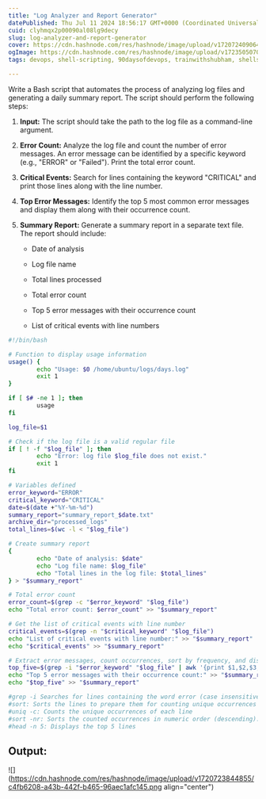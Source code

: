 ```yaml
---
title: "Log Analyzer and Report Generator"
datePublished: Thu Jul 11 2024 18:56:17 GMT+0000 (Coordinated Universal Time)
cuid: clyhmqx2p00090al08lg9decy
slug: log-analyzer-and-report-generator
cover: https://cdn.hashnode.com/res/hashnode/image/upload/v1720724090649/78b09abb-9159-4805-930c-81e6e865946f.png
ogImage: https://cdn.hashnode.com/res/hashnode/image/upload/v1723505070378/513750c0-2302-4ead-ab58-f26e848809b1.png
tags: devops, shell-scripting, 90daysofdevops, trainwithshubham, shellscripting-devops, loganalysis

---
```


Write a Bash script that automates the process of analyzing log files and generating a daily summary report. The script should perform the following steps:

1. **Input:** The script should take the path to the log file as a command-line argument.
    
2. **Error Count:** Analyze the log file and count the number of error messages. An error message can be identified by a specific keyword (e.g., "ERROR" or "Failed"). Print the total error count.
    
3. **Critical Events:** Search for lines containing the keyword "CRITICAL" and print those lines along with the line number.
    
4. **Top Error Messages:** Identify the top 5 most common error messages and display them along with their occurrence count.
    
5. **Summary Report:** Generate a summary report in a separate text file. The report should include:
    
    * Date of analysis
        
    * Log file name
        
    * Total lines processed
        
    * Total error count
        
    * Top 5 error messages with their occurrence count
        
    * List of critical events with line numbers
        

```bash
#!/bin/bash

# Function to display usage information
usage() {
        echo "Usage: $0 /home/ubuntu/logs/days.log"
        exit 1
}

if [ $# -ne 1 ]; then
        usage
fi

log_file=$1

# Check if the log file is a valid regular file
if [ ! -f "$log_file" ]; then
        echo "Error: log file $log_file does not exist."
        exit 1
fi

# Variables defined
error_keyword="ERROR"
critical_keyword="CRITICAL"
date=$(date +"%Y-%m-%d")
summary_report="summary_report_$date.txt"
archive_dir="processed_logs"
total_lines=$(wc -l < "$log_file")

# Create summary report
{
        echo "Date of analysis: $date"
        echo "Log file name: $log_file"
        echo "Total lines in the log file: $total_lines"
} > "$summary_report"

# Total error count
error_count=$(grep -c "$error_keyword" "$log_file")
echo "Total error count: $error_count" >> "$summary_report"

# Get the list of critical events with line number
critical_events=$(grep -n "$critical_keyword" "$log_file")
echo "List of critical events with line number:" >> "$summary_report"
echo "$critical_events" >> "$summary_report"

# Extract error messages, count occurrences, sort by frequency, and display the top 5
top_five=$(grep -i "$error_keyword" "$log_file" | awk '{print $1,$2,$3,$4,$5}' | sort | uniq -c | sort -nr | head -n 5)
echo "Top 5 error messages with their occurrence count:" >> "$summary_report"
echo "$top_five" >> "$summary_report"

#grep -i Searches for lines containing the word error (case insensitive) in the log file.
#sort: Sorts the lines to prepare them for counting unique occurrences
#uniq -c: Counts the unique occurrences of each line
#sort -nr: Sorts the counted occurrences in numeric order (descending).
#head -n 5: Displays the top 5 lines
```

## Output:

![](https://cdn.hashnode.com/res/hashnode/image/upload/v1720723844855/c4fb6208-a43b-442f-b465-96aec1afc145.png align="center")